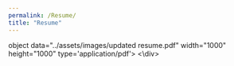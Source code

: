 ```yaml
---
permalink: /Resume/
title: "Resume"
---
```

<div>

object data="../assets/images/updated resume.pdf" width="1000" height="1000" type='application/pdf'></object>
<\div>

